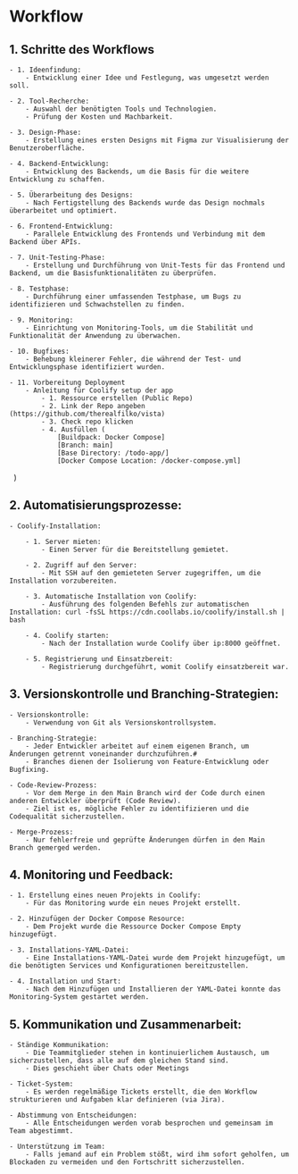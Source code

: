 # Workflow 

## 1. Schritte des Workflows

    - 1. Ideenfindung: 
        - Entwicklung einer Idee und Festlegung, was umgesetzt werden soll.

    - 2. Tool-Recherche: 
        - Auswahl der benötigten Tools und Technologien.
        - Prüfung der Kosten und Machbarkeit.
    
    - 3. Design-Phase: 
        - Erstellung eines ersten Designs mit Figma zur Visualisierung der Benutzeroberfläche.
    
    - 4. Backend-Entwicklung:
        - Entwicklung des Backends, um die Basis für die weitere Entwicklung zu schaffen.
    
    - 5. Überarbeitung des Designs:
        - Nach Fertigstellung des Backends wurde das Design nochmals überarbeitet und optimiert.
    
    - 6. Frontend-Entwicklung:
        - Parallele Entwicklung des Frontends und Verbindung mit dem Backend über APIs.

    - 7. Unit-Testing-Phase:
        - Erstellung und Durchführung von Unit-Tests für das Frontend und Backend, um die Basisfunktionalitäten zu überprüfen.
    
    - 8. Testphase: 
        - Durchführung einer umfassenden Testphase, um Bugs zu identifizieren und Schwachstellen zu finden.
    
    - 9. Monitoring:
        - Einrichtung von Monitoring-Tools, um die Stabilität und Funktionalität der Anwendung zu überwachen.
    
    - 10. Bugfixes:
        - Behebung kleinerer Fehler, die während der Test- und Entwicklungsphase identifiziert wurden.
    
    - 11. Vorbereitung Deployment
        - Anleitung für Coolify setup der app
            - 1. Ressource erstellen (Public Repo)
            - 2. Link der Repo angeben (https://github.com/therealfilko/vista)
            - 3. Check repo klicken
            - 4. Ausfüllen (
                [Buildpack: Docker Compose]
                [Branch: main]
                [Base Directory: /todo-app/]
                [Docker Compose Location: /docker-compose.yml]
                )

## 2. Automatisierungsprozesse: 
    
    - Coolify-Installation:

        - 1. Server mieten:
            - Einen Server für die Bereitstellung gemietet.

        - 2. Zugriff auf den Server:
            - Mit SSH auf den gemieteten Server zugegriffen, um die Installation vorzubereiten.
        
        - 3. Automatische Installation von Coolify:
            - Ausführung des folgenden Befehls zur automatischen Installation: curl -fsSL https://cdn.coollabs.io/coolify/install.sh | bash
        
        - 4. Coolify starten:
            - Nach der Installation wurde Coolify über ip:8000 geöffnet.
        
        - 5. Registrierung und Einsatzbereit:
            - Registrierung durchgeführt, womit Coolify einsatzbereit war.


## 3. Versionskontrolle und Branching-Strategien:
   
    - Versionskontrolle: 
        - Verwendung von Git als Versionskontrollsystem.
    
    - Branching-Strategie:
        - Jeder Entwickler arbeitet auf einem eigenen Branch, um Änderungen getrennt voneinander durchzuführen.#
        - Branches dienen der Isolierung von Feature-Entwicklung oder Bugfixing.

    - Code-Review-Prozess:
        - Vor dem Merge in den Main Branch wird der Code durch einen anderen Entwickler überprüft (Code Review).
        - Ziel ist es, mögliche Fehler zu identifizieren und die Codequalität sicherzustellen.
    
    - Merge-Prozess: 
        - Nur fehlerfreie und geprüfte Änderungen dürfen in den Main Branch gemerged werden.


## 4. Monitoring und Feedback:

    - 1. Erstellung eines neuen Projekts in Coolify:
        - Für das Monitoring wurde ein neues Projekt erstellt.
    
    - 2. Hinzufügen der Docker Compose Resource:
        - Dem Projekt wurde die Ressource Docker Compose Empty hinzugefügt.
    
    - 3. Installations-YAML-Datei:
        - Eine Installations-YAML-Datei wurde dem Projekt hinzugefügt, um die benötigten Services und Konfigurationen bereitzustellen.
    
    - 4. Installation und Start:
        - Nach dem Hinzufügen und Installieren der YAML-Datei konnte das Monitoring-System gestartet werden.


## 5. Kommunikation und Zusammenarbeit:

    - Ständige Kommunikation: 
        - Die Teammitglieder stehen in kontinuierlichem Austausch, um sicherzustellen, dass alle auf dem gleichen Stand sind. 
        - Dies geschieht über Chats oder Meetings 

    - Ticket-System: 
        - Es werden regelmäßige Tickets erstellt, die den Workflow strukturieren und Aufgaben klar definieren (via Jira).
    
    - Abstimmung von Entscheidungen:
        - Alle Entscheidungen werden vorab besprochen und gemeinsam im Team abgestimmt.

    - Unterstützung im Team: 
        - Falls jemand auf ein Problem stößt, wird ihm sofort geholfen, um Blockaden zu vermeiden und den Fortschritt sicherzustellen.